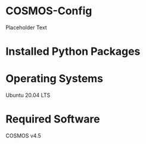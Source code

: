# COSMOS-Config
Placeholder Text

# Installed Python Packages 

# Operating Systems 
Ubuntu 20.04 LTS

# Required Software
COSMOS v4.5
